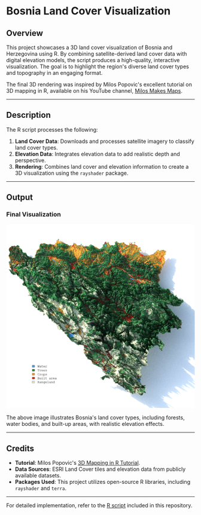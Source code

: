 # Bosnia Land Cover Visualization

## Overview

This project showcases a 3D land cover visualization of Bosnia and Herzegovina using R. By combining satellite-derived land cover data with digital elevation models, the script produces a high-quality, interactive visualization. The goal is to highlight the region's diverse land cover types and topography in an engaging format.

The final 3D rendering was inspired by Milos Popovic's excellent tutorial on 3D mapping in R, available on his YouTube channel, [Milos Makes Maps](https://www.youtube.com/watch?v=y_Kzg24Ciuo&ab_channel=MilosMakesMaps).

---

## Description

The R script processes the following:

1. **Land Cover Data**: Downloads and processes satellite imagery to classify land cover types.
2. **Elevation Data**: Integrates elevation data to add realistic depth and perspective.
3. **Rendering**: Combines land cover and elevation information to create a 3D visualization using the `rayshader` package.

---

## Output

### Final Visualization

![Bosnia Land Cover 3D](3d_bosnia_land_cover_final.png)

The above image illustrates Bosnia's land cover types, including forests, water bodies, and built-up areas, with realistic elevation effects.

---

## Credits

- **Tutorial**: Milos Popovic's [3D Mapping in R Tutorial](https://www.youtube.com/watch?v=y_Kzg24Ciuo&ab_channel=MilosMakesMaps).
- **Data Sources**: ESRI Land Cover tiles and elevation data from publicly available datasets.
- **Packages Used**: This project utilizes open-source R libraries, including `rayshader` and `terra`.

---

For detailed implementation, refer to the [R script](3d-lcm.R) included in this repository.
